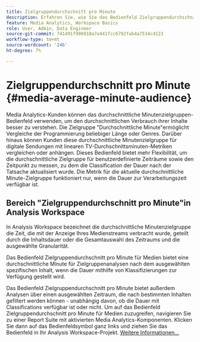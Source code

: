 ```yaml
---
title: Zielgruppendurchschnitt pro Minute
description: Erfahren Sie, wie Sie das Bedienfeld Zielgruppendurchschnitt pro Minute für Medien für ______ verwenden.
feature: Media Analytics, Workspace Basics
role: User, Admin, Data Engineer
source-git-commit: 741491f996910a7e441fcc6792fab4a7534cd123
workflow-type: tm+mt
source-wordcount: '246'
ht-degree: 7%

---
```


# Zielgruppendurchschnitt pro Minute {#media-average-minute-audience}

Media Analytics-Kunden können das durchschnittliche Minutenzielgruppen-Bedienfeld verwenden, um den durchschnittlichen Verbrauch ihrer Inhalte besser zu verstehen. Die Zielgruppe &quot;Durchschnittliche Minute&quot;ermöglicht Vergleiche der Programmierung beliebiger Länge oder Genres. Darüber hinaus können Kunden diese durchschnittliche Minutenzielgruppe für digitale Sendungen mit linearen TV-Durchschnittsminuten-Metriken vergleichen oder anhängen. Dieses Bedienfeld bietet mehr Flexibilität, um die durchschnittliche Zielgruppe für benutzerdefinierte Zeiträume sowie den Zeitpunkt zu messen, zu dem die Classification der Dauer nach der Tatsache aktualisiert wurde. Die Metrik für die aktuelle durchschnittliche Minute-Zielgruppe funktioniert nur, wenn die Dauer zur Verarbeitungszeit verfügbar ist.

## Bereich &quot;Zielgruppendurchschnitt pro Minute&quot;in Analysis Workspace

In Analysis Workspace bezeichnet die durchschnittliche Minutenzielgruppe die Zeit, die mit der Anzeige Ihres Medienstreams verbracht wurde, geteilt durch die Inhaltsdauer oder die Gesamtauswahl des Zeitraums und die ausgewählte Granularität.


Das Bedienfeld Zielgruppendurchschnitt pro Minute für Medien bietet eine durchschnittliche Minute für Zielgruppenanalysen nach dem ausgewählten spezifischen Inhalt, wenn die Dauer mithilfe von Klassifizierungen zur Verfügung gestellt wird.

Das Bedienfeld Zielgruppendurchschnitt pro Minute bietet außerdem Analysen über einen ausgewählten Zeitraum, die nach bestimmten Inhalten gefiltert werden können - unabhängig davon, ob die Dauer mit Classifications verfügbar ist oder nicht. Um auf das Bedienfeld Zielgruppendurchschnitt pro Minute für Medien zuzugreifen, navigieren Sie zu einer Report Suite mit aktivierten Media Analytics-Komponenten. Klicken Sie dann auf das Bedienfeldsymbol ganz links und ziehen Sie das Bedienfeld in Ihr Analysis Workspace-Projekt. [Weitere Informationen...](https://experienceleague.adobe.com/docs/analytics/analyze/analysis-workspace/c-panels/average-minute-audience-panel.html)

<!-- ## DOES THIS APPLY Get Concurrent Viewers via Analytics Reporting API

REVISE You can also get concurrent viewer data for up to 1-month at a time at minute-level granularity using the Analytics Reporting API 2.0.  The reporting API uses the same definition of concurrent viewers as Analysis Workspace.  For more information see [_*Get concurrent viewers JSON report data with Analytics 2.0 APIs*_](/help/media-reports/media-default-reports/get-concurrent-json20.md). -->
